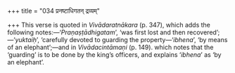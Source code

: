 +++
title = "034 प्रनष्टाधिगतन् द्रव्यम्"

+++
This verse is quoted in *Vivādaratnākara* (p. 347), which adds the
following notes:—‘*Praṇaṣṭādhigatam*’, ‘was first lost and then
recovered’;—‘*yuktaiḥ*’, ‘carefully devoted to guarding the
property—‘*ibhena*’, ‘by means of an elephant’;—and in *Vivādacintāmaṇi*
(p. 149). which notes that the ‘guarding’ is to be done by the king’s
officers, and explains ‘*ibhena*’ as ‘by an elephant’.


